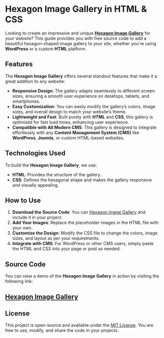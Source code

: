 # Hexagon Image Gallery in HTML & CSS

Looking to create an impressive and unique **<a href="https://jvcodes.com/hexagon-image-gallery/" >Hexagon Image Gallery</a>** for your website? This guide provides you with free source code to add a beautiful hexagon-shaped image gallery to your site, whether you're using **WordPress** or a custom **HTML** platform.

## Features

The **Hexagon Image Gallery** offers several standout features that make it a great addition to any website:

- **Responsive Design**: The gallery adapts seamlessly to different screen sizes, ensuring a smooth user experience on desktops, tablets, and smartphones.
- **Easy Customization**: You can easily modify the gallery’s colors, image sizes, and overall design to match your website’s theme.
- **Lightweight and Fast**: Built purely with **HTML** and **CSS**, this gallery is optimized for fast load times, enhancing user experience.
- **Compatible with All Modern CMS**: This gallery is designed to integrate effortlessly with any **Content Management System (CMS)** like **WordPress**, **Joomla**, or custom HTML-based websites.

## Technologies Used

To build the **Hexagon Image Gallery**, we use:

- **HTML**: Provides the structure of the gallery.
- **CSS**: Defines the hexagonal shape and makes the gallery responsive and visually appealing.

## How to Use

1. **Download the Source Code**: You can <a href="https://jvcodes.com/hexagon-image-gallery/" >Hexagon Image Gallery</a> and include it in your project.
2. **Add Your Images**: Replace the placeholder images in the HTML file with your own.
3. **Customize the Design**: Modify the CSS file to change the colors, image sizes, and layout as per your requirements.
4. **Integrate with CMS**: For WordPress or other CMS users, simply paste the HTML and CSS into your page or post as needed.

## Source Code

You can view a demo of the **Hexagon Image Gallery** in action by visiting the following link:

## <a href="https://jvcodes.com/hexagon-image-gallery/" >Hexagon Image Gallery</a>

## License

This project is open-source and available under the [MIT License](LICENSE). You are free to use, modify, and share the code in your projects.
